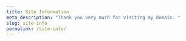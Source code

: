 ```yaml
---
title: Site Information
meta_description: "Thank you very much for visiting my domain. "
slug: site-info
permalink: /site-info/
---
```

